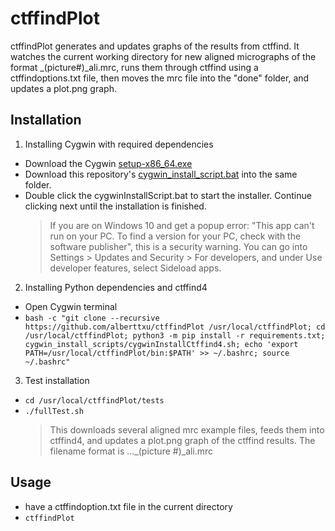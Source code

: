 # ctffindPlot

ctffindPlot generates and updates graphs of the results from ctffind. It watches the current working directory for new aligned micrographs of the format \_(picture#)\_ali.mrc, runs them through ctffind using a ctffindoptions.txt file, then moves the mrc file into the "done" folder, and updates a plot.png graph.

## Installation

1. Installing Cygwin with required dependencies
- Download the Cygwin [setup-x86_64.exe](https://cygwin.com/setup-x86_64.exe)
- Download this repository's [cygwin_install_script.bat](https://cdn.rawgit.com/alberttxu/ctffindPlot/d9ec4e9f/cygwin_install_scripts/cygwinInstallScript.bat)
  into the same folder.
- Double click the cygwinInstallScript.bat to start the installer. Continue clicking next until the installation is finished.
  > If you are on Windows 10 and get a popup error: "This app can't run on your PC. To find a version for your PC, check with the software publisher", this is a security warning. You can go into Settings > Updates and Security > For developers, and under Use developer features, select Sideload apps.

2. Installing Python dependencies and ctffind4
- Open Cygwin terminal
- `bash -c "git clone --recursive https://github.com/alberttxu/ctffindPlot /usr/local/ctffindPlot; cd /usr/local/ctffindPlot; python3 -m pip install -r requirements.txt; cygwin_install_scripts/cygwinInstallCtffind4.sh; echo 'export PATH=/usr/local/ctffindPlot/bin:$PATH' >> ~/.bashrc; source ~/.bashrc"`

3. Test installation
- `cd /usr/local/ctffindPlot/tests`
- `./fullTest.sh`
  > This downloads several aligned mrc example files, feeds them into ctffind4, and updates a plot.png graph of the ctffind results. The filename format is ..._(picture #)_ali.mrc

## Usage
- have a ctffindoption.txt file in the current directory
- `ctffindPlot`
